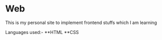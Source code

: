 # Web
This is my personal site to implement frontend stuffs which I am learning <br>

Languages used:-
**HTML
**CSS
